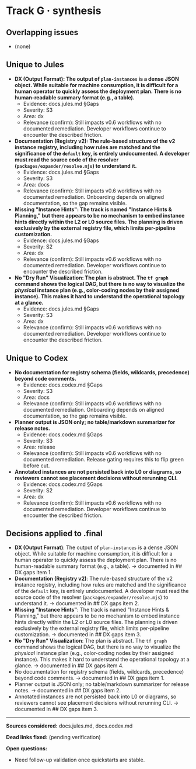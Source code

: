 # Track G · synthesis

## Overlapping issues
- (none)

## Unique to Jules
- **DX (Output Format): The output of `plan-instances` is a dense JSON object. While suitable for machine consumption, it is difficult for a human operator to quickly assess the deployment plan. There is no human-readable summary format (e.g., a table).**
  - Evidence: docs.jules.md §Gaps
  - Severity: S3
  - Area: dx
  - Relevance (confirm): Still impacts v0.6 workflows with no documented remediation. Developer workflows continue to encounter the described friction.
- **Documentation (Registry v2): The rule-based structure of the v2 instance registry, including how rules are matched and the significance of the `default` key, is entirely undocumented. A developer must read the source code of the resolver (`packages/expander/resolve.mjs`) to understand it.**
  - Evidence: docs.jules.md §Gaps
  - Severity: S3
  - Area: docs
  - Relevance (confirm): Still impacts v0.6 workflows with no documented remediation. Onboarding depends on aligned documentation, so the gap remains visible.
- **Missing "Instance Hints": The track is named "Instance Hints & Planning," but there appears to be no mechanism to embed instance hints directly within the L2 or L0 source files. The planning is driven exclusively by the external registry file, which limits per-pipeline customization.**
  - Evidence: docs.jules.md §Gaps
  - Severity: S2
  - Area: dx
  - Relevance (confirm): Still impacts v0.6 workflows with no documented remediation. Developer workflows continue to encounter the described friction.
- **No "Dry Run" Visualization: The plan is abstract. The `tf graph` command shows the logical DAG, but there is no way to visualize the *physical* instance plan (e.g., color-coding nodes by their assigned instance). This makes it hard to understand the operational topology at a glance.**
  - Evidence: docs.jules.md §Gaps
  - Severity: S3
  - Area: dx
  - Relevance (confirm): Still impacts v0.6 workflows with no documented remediation. Developer workflows continue to encounter the described friction.

## Unique to Codex
- **No documentation for registry schema (fields, wildcards, precedence) beyond code comments.**
  - Evidence: docs.codex.md §Gaps
  - Severity: S3
  - Area: docs
  - Relevance (confirm): Still impacts v0.6 workflows with no documented remediation. Onboarding depends on aligned documentation, so the gap remains visible.
- **Planner output is JSON only; no table/markdown summarizer for release notes.**
  - Evidence: docs.codex.md §Gaps
  - Severity: S3
  - Area: release
  - Relevance (confirm): Still impacts v0.6 workflows with no documented remediation. Release gating requires this to flip green before cut.
- **Annotated instances are not persisted back into L0 or diagrams, so reviewers cannot see placement decisions without rerunning CLI.**
  - Evidence: docs.codex.md §Gaps
  - Severity: S2
  - Area: dx
  - Relevance (confirm): Still impacts v0.6 workflows with no documented remediation. Developer workflows continue to encounter the described friction.

## Decisions applied to .final
- **DX (Output Format)**: The output of `plan-instances` is a dense JSON object. While suitable for machine consumption, it is difficult for a human operator to quickly assess the deployment plan. There is no human-readable summary format (e.g., a table). → documented in ## DX gaps item 1.
- **Documentation (Registry v2)**: The rule-based structure of the v2 instance registry, including how rules are matched and the significance of the `default` key, is entirely undocumented. A developer must read the source code of the resolver (`packages/expander/resolve.mjs`) to understand it. → documented in ## DX gaps item 2.
- **Missing "Instance Hints"**: The track is named "Instance Hints & Planning," but there appears to be no mechanism to embed instance hints directly within the L2 or L0 source files. The planning is driven exclusively by the external registry file, which limits per-pipeline customization. → documented in ## DX gaps item 3.
- **No "Dry Run" Visualization**: The plan is abstract. The `tf graph` command shows the logical DAG, but there is no way to visualize the *physical* instance plan (e.g., color-coding nodes by their assigned instance). This makes it hard to understand the operational topology at a glance. → documented in ## DX gaps item 4.
- No documentation for registry schema (fields, wildcards, precedence) beyond code comments. → documented in ## DX gaps item 1.
- Planner output is JSON only; no table/markdown summarizer for release notes. → documented in ## DX gaps item 2.
- Annotated instances are not persisted back into L0 or diagrams, so reviewers cannot see placement decisions without rerunning CLI. → documented in ## DX gaps item 3.

---

**Sources considered:** docs.jules.md, docs.codex.md

**Dead links fixed:** (pending verification)

**Open questions:**
- Need follow-up validation once quickstarts are stable.
